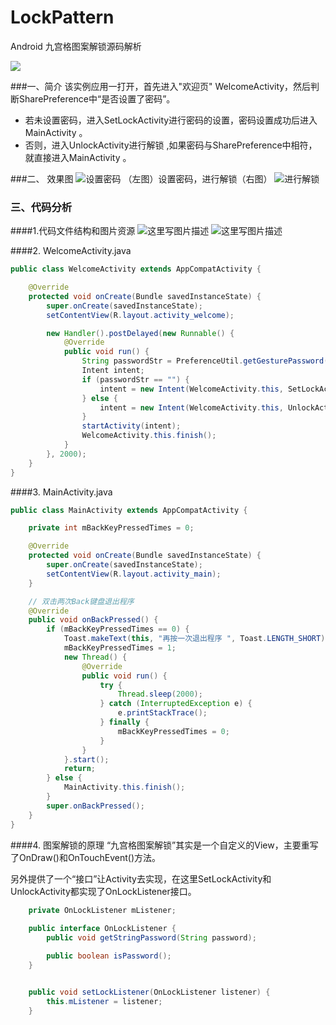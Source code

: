 # LockPattern
Android 九宫格图案解锁源码解析

[![](https://jitpack.io/v/FynnJason/LockPattern.svg)](https://jitpack.io/#FynnJason/LockPattern)

###一、简介
该实例应用一打开，首先进入"欢迎页" WelcomeActivity，然后判断SharePreference中“是否设置了密码”。

 - 若未设置密码，进入SetLockActivity进行密码的设置，密码设置成功后进入MainActivity 。
 - 否则，进入UnlockActivity进行解锁 ,如果密码与SharePreference中相符，就直接进入MainActivity 。
 
###二、 效果图
![设置密码](http://img.blog.csdn.net/20151115175310962 "设置密码")  （左图）设置密码，进行解锁（右图）  ![进行解锁](http://img.blog.csdn.net/20151115175357456 "进行解锁")

### 三、代码分析
####1.代码文件结构和图片资源
![这里写图片描述](http://img.blog.csdn.net/20151115180017855 "代码文件结构图") ![这里写图片描述](http://img.blog.csdn.net/20151115180033050 "用到的图片资源")

####2. WelcomeActivity.java 
```java
public class WelcomeActivity extends AppCompatActivity {

    @Override
    protected void onCreate(Bundle savedInstanceState) {
        super.onCreate(savedInstanceState);
        setContentView(R.layout.activity_welcome);

        new Handler().postDelayed(new Runnable() {
            @Override
            public void run() {
                String passwordStr = PreferenceUtil.getGesturePassword(WelcomeActivity.this);
                Intent intent;
                if (passwordStr == "") {
                    intent = new Intent(WelcomeActivity.this, SetLockActivity.class);
                } else {
                    intent = new Intent(WelcomeActivity.this, UnlockActivity.class);
                }
                startActivity(intent);
                WelcomeActivity.this.finish();
            }
        }, 2000);
    }
}
```

####3. MainActivity.java 

```java
public class MainActivity extends AppCompatActivity {

    private int mBackKeyPressedTimes = 0;

    @Override
    protected void onCreate(Bundle savedInstanceState) {
        super.onCreate(savedInstanceState);
        setContentView(R.layout.activity_main);
    }

    // 双击两次Back键盘退出程序
    @Override
    public void onBackPressed() {
        if (mBackKeyPressedTimes == 0) {
            Toast.makeText(this, "再按一次退出程序 ", Toast.LENGTH_SHORT).show();
            mBackKeyPressedTimes = 1;
            new Thread() {
                @Override
                public void run() {
                    try {
                        Thread.sleep(2000);
                    } catch (InterruptedException e) {
                        e.printStackTrace();
                    } finally {
                        mBackKeyPressedTimes = 0;
                    }
                }
            }.start();
            return;
        } else {
            MainActivity.this.finish();
        }
        super.onBackPressed();
    }
}
```

####4. 图案解锁的原理
“九宫格图案解锁”其实是一个自定义的View，主要重写了OnDraw()和OnTouchEvent()方法。

另外提供了一个“接口”让Activity去实现，在这里SetLockActivity和UnlockActivity都实现了OnLockListener接口。

```java
    private OnLockListener mListener;
    
    public interface OnLockListener {
        public void getStringPassword(String password);

        public boolean isPassword();
    }


    public void setLockListener(OnLockListener listener) {
        this.mListener = listener;
    }

```

